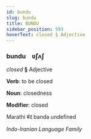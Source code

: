 ```yaml
---
id: bundu
slug: bundu
title: BUNDU
sidebar_position: 593
hoverText: closed § Adjective
---
```


### bundu&emsp;<span kind="abugida">ʋ̃ʃʌʃ</span>

*closed* **§** Adjective

**Verb**: to be closed

**Noun**: closedness

**Modifier**: closed

Marathi बंद banda undefined

*Indo-Iranian Language Family*